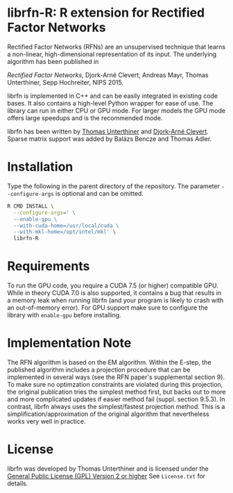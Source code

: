 # librfn-R: R extension for Rectified Factor Networks

Rectified Factor Networks (RFNs) are an unsupervised technique that learns a non-linear, high-dimensional representation of its input. The underlying algorithm has been published in

*Rectified Factor Networks*, Djork-Arné Clevert, Andreas Mayr, Thomas Unterthiner, Sepp Hochreiter, NIPS 2015.

librfn is implemented in C++ and can be easily integrated in existing code bases. It also contains a high-level Python wrapper for ease of use. The library can run in either CPU or GPU mode. For larger models the GPU mode offers large speedups and is the recommended mode.

librfn has been written by [Thomas Unterthiner](http://www.bioinf.jku.at/people/unterthiner/) and [Djork-Arné Clevert](http://www.bioinf.jku.at/people/clevert/). Sparse matrix support was added by Balázs Bencze and Thomas Adler.

# Installation

Type the following in the parent directory of the repository. The parameter `--configure-args` is optional and can be omitted.

``` sh
R CMD INSTALL \
  --configure-args=' \
  --enable-gpu \
  --with-cuda-home=/usr/local/cuda \
  --with-mkl-home=/opt/intel/mkl' \
  librfn-R
```

# Requirements
To run the GPU code, you require a CUDA 7.5 (or higher) compatible GPU. While in theory CUDA 7.0 is also supported, it contains a bug that results in a memory leak when running librfn (and your program is likely to crash with an out-of-memory error).
For GPU support make sure to configure the library with ```enable-gpu``` before installing.

# Implementation Note

The RFN algorithm is based on the EM algorithm. Within the E-step, the published algorithm includes a projection procedure that can be implemented in several ways (see the RFN paper's supplemental section 9). To make sure no optimzation constraints are violated during this projection, the original publication tries the simplest method first, but backs out to more and more complicated updates if easier method fail (suppl. section 9.5.3).
In contrast, librfn always uses the simplest/fastest projection method. This is a simplification/approximation of the original algorithm that nevertheless works very well in practice.


# License
librfn was developed by Thomas Unterthiner and is licensed under the [General Public License (GPL) Version 2 or higher](http://www.gnu.org/licenses/gpl-2.0.html) See ``License.txt`` for details.
